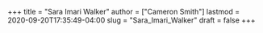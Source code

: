+++
title = "Sara Imari Walker"
author = ["Cameron Smith"]
lastmod = 2020-09-20T17:35:49-04:00
slug = "Sara_Imari_Walker"
draft = false
+++
